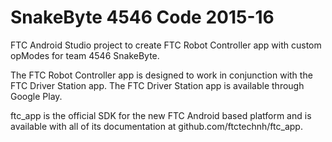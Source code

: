 # SnakeByte 4546 Code 2015-16
FTC Android Studio project to create FTC Robot Controller app with custom opModes for team 4546 SnakeByte.

The FTC Robot Controller app is designed to work in conjunction with the FTC Driver Station app.
The FTC Driver Station app is available through Google Play.

ftc_app is the official SDK for the new FTC Android based platform and is available with all of its documentation at github.com/ftctechnh/ftc_app.

